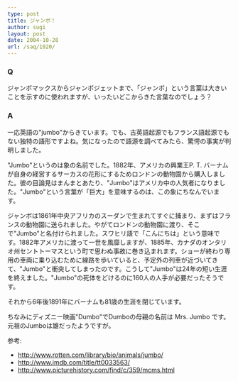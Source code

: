 ```yaml
---
type: post
title: ジャンボ！
author: sugi
layout: post
date: 2004-10-28
url: /saq/1020/
---
```

### Q

ジャンボマックスからジャンボジェットまで、「ジャンボ」という言葉は大きいことを示すのに使われますが、いったいどこからきた言葉なのでしょう？

### A

一応英語の"jumbo"からきています。でも、古英語起源でもフランス語起源でもない独特の語形ですよね。気になったので語源を調べてみたら、驚愕の事実が判明しました。

"Jumbo"というのは象の名前でした。1882年、アメリカの興業王P. T. バーナムが自身の経営するサーカスの花形にするためロンドンの動物園から購入しました。彼の目論見はまんまとあたり、"Jumbo"はアメリカ中の人気者になりました。"Jumbo"という言葉が「巨大」を意味するのは、この象にちなんでいます。

ジャンボは1861年中央アフリカのスーダンで生まれてすぐに捕まり、まずはフランスの動物園に送られました。やがてロンドンの動物園に渡り、そこで"Jumbo"と名付けられました。スワヒリ語で「こんにちは」という意味です。1882年アメリカに渡って一世を風靡しますが、1885年、カナダのオンタリオ州セントトーマスという町で思わぬ事故に巻き込まれます。ショーが終わり専用の車両に乗り込むために線路を歩いていると、予定外の列車が近づいてきて、"Jumbo"と衝突してしまったのです。こうして"Jumbo"は24年の短い生涯を終えました。"Jumbo"の死体をどけるのに160人の人手が必要だったそうです。

それから6年後1891年にバーナムも81歳の生涯を閉じています。

ちなみにディズニー映画"Dumbo"でDumboの母親の名前は Mrs. Jumbo です。元祖のJumboは雄だったようですが。

参考:

  * <a href="http://www.rotten.com/library/bio/animals/jumbo/" onclick="_gaq.push(['_trackEvent', 'outbound-article', 'http://www.rotten.com/library/bio/animals/jumbo/', 'http://www.rotten.com/library/bio/animals/jumbo/']);" >http://www.rotten.com/library/bio/animals/jumbo/</a>
  * <a href="http://www.imdb.com/title/tt0033563/" onclick="_gaq.push(['_trackEvent', 'outbound-article', 'http://www.imdb.com/title/tt0033563/', 'http://www.imdb.com/title/tt0033563/']);" >http://www.imdb.com/title/tt0033563/</a>
  * <a href="http://www.picturehistory.com/find/c/359/mcms.html" onclick="_gaq.push(['_trackEvent', 'outbound-article', 'http://www.picturehistory.com/find/c/359/mcms.html', 'http://www.picturehistory.com/find/c/359/mcms.html']);" >http://www.picturehistory.com/find/c/359/mcms.html</a>

